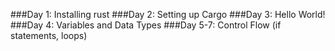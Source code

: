 ###Day 1: Installing rust
###Day 2: Setting up Cargo
###Day 3: Hello World!
###Day 4: Variables and Data Types
###Day 5-7: Control Flow (if statements, loops)
